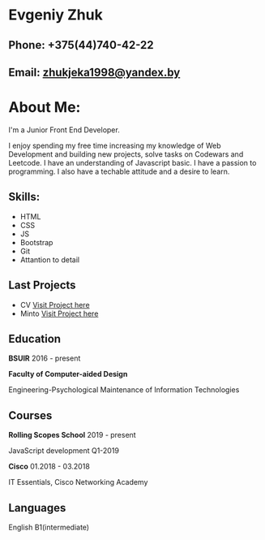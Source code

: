 # Evgeniy Zhuk
## Phone: +375(44)740-42-22
## Email: zhukjeka1998@yandex.by
# About Me:
I'm a Junior Front End Developer.

I enjoy spending my free time increasing my knowledge of Web Development and building new projects, solve tasks on Codewars and Leetcode.
I have an understanding of Javascript basic. I have a passion to programming. I also have a techable attitude and a desire to learn.
## Skills:
* HTML
* CSS
* JS
* Bootstrap
* Git
* Attantion to detail

## Last Projects
* CV [Visit Project here](https://jeka98.github.io/CV)
* Minto [Visit Project here](https://jeka98.github.io/Minto_test/)

## Education
**BSUIR** 2016 - present

**Faculty of Computer-aided Design**

Engineering-Psychological Maintenance of Information Technologies

## Courses
**Rolling Scopes School** 2019 - present

JavaScript development Q1-2019

**Cisco** 01.2018 - 03.2018

IT Essentials, Cisco Networking Academy

## Languages
English B1(intermediate)
